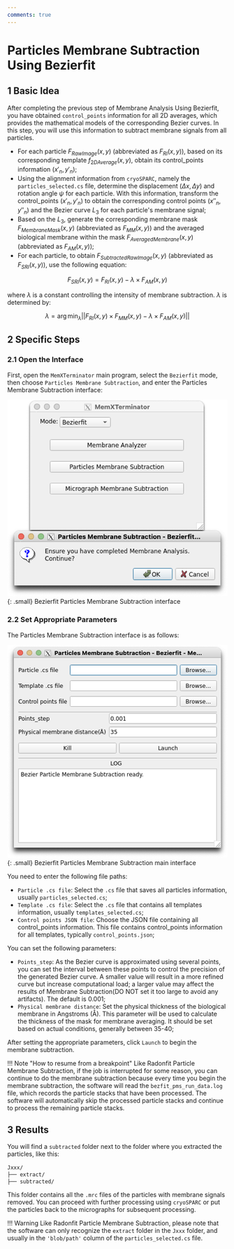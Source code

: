 ```yaml
---
comments: true
---
```


# Particles Membrane Subtraction Using Bezierfit

## 1 Basic Idea

After completing the previous step of Membrane Analysis Using Bezierfit, you have obtained `control_points` information for all 2D averages, which provides the mathematical models of the corresponding Bezier curves. In this step, you will use this information to subtract membrane signals from all particles.

* For each particle $F_{RawImage}(x,y)$ (abbreviated as $F_{RI}(x,y)$), based on its corresponding template $f_{2DAverage}(x,y)$, obtain its control_points information $(x'_n, y'_n)$;
* Using the alignment information from `cryoSPARC`, namely the `particles_selected.cs` file, determine the displacement $(\Delta x, \Delta y)$ and rotation angle $\psi$ for each particle. With this information, transform the control_points $(x'_n, y'_n)$ to obtain the corresponding control points $(x''_n, y''_n)$ and the Bezier curve $L_3$ for each particle's membrane signal;
* Based on the $L_3$, generate the corresponding membrane mask $F_{MembraneMask}(x,y)$ (abbreviated as $F_{MM}(x,y)$) and the averaged biological membrane within the mask $F_{AveragedMembrane}(x,y)$ (abbreviated as $F_{AM}(x,y)$);
* For each particle, to obtain $F_{SubtractedRawImage}(x,y)$ (abbreviated as $F_{SRI}(x,y)$), use the following equation:

$$
F_{SRI}(x,y) = F_{RI}(x,y) - \lambda \times F_{AM}(x,y)
$$

where $\lambda$ is a constant controlling the intensity of membrane subtraction. $\lambda$ is determined by:

$$
\lambda = \arg \min_{\lambda} || F_{RI}(x,y) \times F_{MM}(x,y) - \lambda \times F_{AM}(x,y) ||
$$

## 2 Specific Steps

### 2.1 Open the Interface

First, open the `MemXTerminator` main program, select the `Bezierfit` mode, then choose `Particles Membrane Subtraction`, and enter the Particles Membrane Subtraction interface:

![Bezierfit Particles Membrane Subtraction interface](../../assets/images/3_2-1.png){: .small}
<span class="caption">Bezierfit Particles Membrane Subtraction interface</span>

### 2.2 Set Appropriate Parameters

The Particles Membrane Subtraction interface is as follows:

![Bezierfit Particles Membrane Subtraction main interface](../../assets/images/3_2-2.png){: .small}
<span class="caption">Bezierfit Particles Membrane Subtraction main interface</span>

You need to enter the following file paths:

* `Particle .cs file`: Select the `.cs` file that saves all particles information, usually `particles_selected.cs`;
* `Template .cs file`: Select the `.cs` file that contains all templates information, usually `templates_selected.cs`;
* `Control points JSON file`: Choose the JSON file containing all control_points information. This file contains control_points information for all templates, typically `control_points.json`;

You can set the following parameters:

* `Points_step`: As the Bezier curve is approximated using several points, you can set the interval between these points to control the precision of the generated Bezier curve. A smaller value will result in a more refined curve but increase computational load; a larger value may affect the results of Membrane Subtraction(DO NOT set it too large to avoid any artifacts). The default is 0.001;
* `Physical membrane distance`: Set the physical thickness of the biological membrane in Angstroms (Å). This parameter will be used to calculate the thickness of the mask for membrane averaging. It should be set based on actual conditions, generally between 35-40;

After setting the appropriate parameters, click `Launch` to begin the membrane subtraction.

!!! Note "How to resume from a breakpoint"
    Like Radonfit Particle Membrane Subtraction, if the job is interrupted for some reason, you can continue to do the membrane subtraction because every time you begin the membrane subtraction, the software will read the `bezfit_pms_run_data.log` file, which records the particle stacks that have been processed. The software will automatically skip the processed particle stacks and continue to process the remaining particle stacks.

## 3 Results

You will find a `subtracted` folder next to the folder where you extracted the particles, like this:

    Jxxx/
    ├── extract/
    ├── subtracted/

This folder contains all the `.mrc` files of the particles with membrane signals removed. You can proceed with further processing using `cryoSPARC` or put the particles back to the micrographs for subsequent processing.

!!! Warning
    Like Radonfit Particle Membrane Subtraction, please note that the software can only recognize the `extract` folder in the `Jxxx` folder, and usually in the `'blob/path'` column of the `particles_selected.cs` file.
